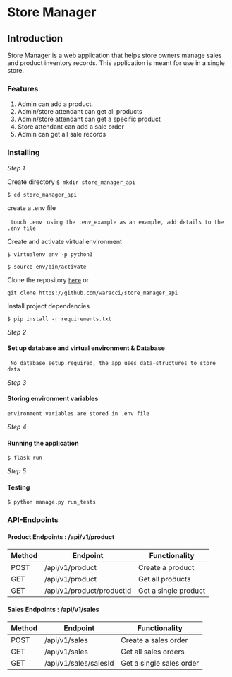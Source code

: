 # Store Manager
## Introduction

Store Manager is a web application that helps store owners manage sales and product inventory records. This application is meant for use in a single store.

### Features

1. Admin can add a product.
2. Admin/store attendant can get all products
3. Admin/store attendant can get a specific product
4. Store attendant can add a sale order
5. Admin can get all sale records

### Installing

*Step 1*

Create directory
```$ mkdir store_manager_api```

```$ cd store_manager_api```

create a .env file

``` touch .env```
``` using the .env_example as an example, add details to the .env file```

Create and activate virtual environment

```$ virtualenv env -p python3```


```$ source env/bin/activate ```

Clone the repository [```here```](https://github.com/waracci/store_manager_api) or 

``` git clone https://github.com/waracci/store_manager_api ```

Install project dependencies 


```$ pip install -r requirements.txt```


*Step 2* 

#### Set up database and virtual environment & Database 

``` No database setup required, the app uses data-structures to store data```

*Step 3*

#### Storing environment variables 

```
environment variables are stored in .env file
```

*Step 4*

#### Running the application

```$ flask run``` 

*Step 5*

#### Testing

```$ python manage.py run_tests```

### API-Endpoints

#### Product Endpoints : /api/v1/product

Method | Endpoint | Functionality
--- | --- | ---
POST | /api/v1/product | Create a product
GET | /api/v1/product | Get all products
GET | /api/v1/product/productId | Get a single product

#### Sales Endpoints : /api/v1/sales

Method | Endpoint | Functionality
--- | --- | ---
POST | /api/v1/sales | Create a sales order
GET | /api/v1/sales | Get all sales orders
GET | /api/v1/sales/salesId | Get a single sales order
